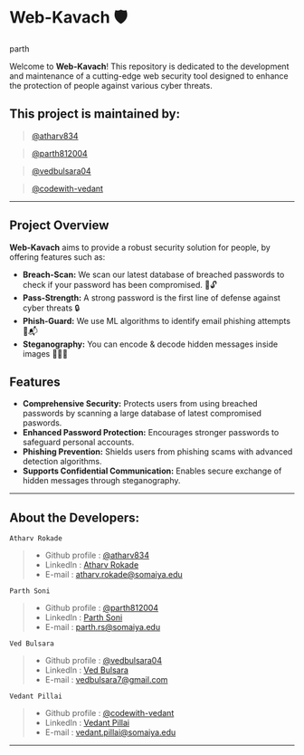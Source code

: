 # Web-Kavach  🛡️
 parth
 
Welcome to **Web-Kavach**! This repository is dedicated to the development and maintenance of a cutting-edge web security tool designed to enhance the protection of people against various cyber threats.

## This project is maintained by:

> [@atharv834](https://github.com/Atharv834)

> [@parth812004](https://github.com/parth812004)

> [@vedbulsara04](https://github.com/vedbulsara04)

> [@codewith-vedant](https://github.com/Codewith-Vedant)

---
## Project Overview

**Web-Kavach** aims to provide a robust security solution for people, by offering features such as:

- **Breach-Scan:** We scan our latest database of breached passwords to check if your password has been compromised. 🔑🔓
- **Pass-Strength:** A strong password is the first line of defense against cyber threats 🔒
- **Phish-Guard:** We use ML algorithms to identify email phishing attempts 📧📬
- **Steganography:** You can encode & decode hidden messages inside images 🕵🏻‍♂️

## Features

- **Comprehensive Security:** Protects users from using breached passwords by scanning a large database of latest compromised paswords.
- **Enhanced Password Protection:** Encourages stronger passwords to safeguard personal accounts.
- **Phishing Prevention:** Shields users from phishing scams with advanced detection algorithms.
- **Supports Confidential Communication:** Enables secure exchange of hidden messages through steganography.
---

## About the Developers:

` Atharv Rokade `
  >- Github profile : [@atharv834](https://github.com/Atharv834)
  >- LinkedIn : [Atharv Rokade](https://www.linkedin.com/in/atharvrokade/)
  >- E-mail : atharv.rokade@somaiya.edu

` Parth Soni `
  >- Github profile : [@parth812004](https://github.com/parth812004)
  >- LinkedIn : [Parth Soni](https://www.linkedin.com/in/parth-soni8124/)
  >- E-mail : parth.rs@somaiya.edu

` Ved Bulsara `
  >- Github profile : [@vedbulsara04](https://github.com/vedbulsara04)
  >- LinkedIn : [Ved Bulsara](https://www.linkedin.com/in/vedbulsara04/)
  >- E-mail : vedbulsara7@gmail.com

` Vedant Pillai `
  >- Github profile : [@codewith-vedant](https://github.com/Codewith-Vedant)
  >- LinkedIn : [Vedant Pillai](https://www.linkedin.com/in/kjsieit/)
  >- E-mail : vedant.pillai@somaiya.edu

---
